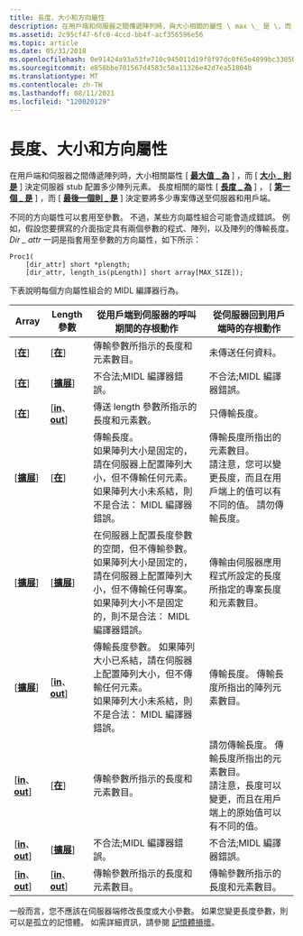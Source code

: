 ```yaml
---
title: 長度、大小和方向屬性
description: 在用戶端和伺服器之間傳遞陣列時，與大小相關的屬性 \ max \_ 是 \，而 \ 大小 \_ 是 \ 判斷伺服器 stub 配置多少陣列元素。
ms.assetid: 2c95cf47-6fc0-4ccd-bb4f-acf356596e56
ms.topic: article
ms.date: 05/31/2018
ms.openlocfilehash: 0e91424a93a53fe710c945011d19f8f97dc0f65e4899bc3305be5725d5a08e7e
ms.sourcegitcommit: e858bbe701567d4583c50a11326e42d7ea51804b
ms.translationtype: MT
ms.contentlocale: zh-TW
ms.lasthandoff: 08/11/2021
ms.locfileid: "120020129"
---
```

# <a name="length-size-and-directional-attributes"></a>長度、大小和方向屬性

在用戶端和伺服器之間傳遞陣列時，大小相關屬性 \[ [**最大值 \_ 為**](/windows/desktop/Midl/max-is) \] ，而 \[ [**大小 \_ 則是**](/windows/desktop/Midl/size-is) \] 決定伺服器 stub 配置多少陣列元素。 長度相關的屬性 \[ [**長度 \_ 為**](/windows/desktop/Midl/length-is) \] ， \[ [**第一個 \_ 是**](/windows/desktop/Midl/first-is) \] ，而 \[ [**最後一個則 \_ 是**](/windows/desktop/Midl/last-is) \] 決定要將多少專案傳送至伺服器和用戶端。

不同的方向屬性可以套用至參數。 不過，某些方向屬性組合可能會造成錯誤。 例如，假設您要撰寫的介面指定具有兩個參數的程式、陣列，以及陣列的傳輸長度。 *Dir \_ attr* 一詞是指套用至參數的方向屬性，如下所示：

``` syntax
Proc1(
    [dir_attr] short *plength;
    [dir_attr, length_is(pLength)] short array[MAX_SIZE]);
```

下表說明每個方向屬性組合的 MIDL 編譯器行為。



| Array                                          | Length 參數                               | 從用戶端到伺服器的呼叫期間的存根動作                                                                                                                                                                                                                          | 從伺服器回到用戶端時的存根動作                                                                                                                                                                         |
|------------------------------------------------|------------------------------------------------|-------------------------------------------------------------------------------------------------------------------------------------------------------------------------------------------------------------------------------------------------------------------------|----------------------------------------------------------------------------------------------------------------------------------------------------------------------------------------------------------------------|
| \[[**在**](/windows/desktop/Midl/in)\]                          | \[[**在**](/windows/desktop/Midl/in)\]                          | 傳輸參數所指示的長度和元素數目。                                                                                                                                                                                              | 未傳送任何資料。                                                                                                                                                                                                 |
| \[[**在**](/windows/desktop/Midl/in)\]                          | \[[**擴展**](/windows/desktop/Midl/out-idl)\]                    | 不合法;MIDL 編譯器錯誤。                                                                                                                                                                                                                                         | 不合法;MIDL 編譯器錯誤。                                                                                                                                                                                      |
| \[[**在**](/windows/desktop/Midl/in)\]                          | \[[**in**](/windows/desktop/Midl/in)、 [ **out**](/windows/desktop/Midl/out-idl)\] | 傳送 length 參數所指示的長度和元素數。                                                                                                                                                                                       | 只傳輸長度。                                                                                                                                                                                            |
| \[[**擴展**](/windows/desktop/Midl/out-idl)\]                    | \[[**在**](/windows/desktop/Midl/in)\]                          | 傳輸長度。<br/> 如果陣列大小是固定的，請在伺服器上配置陣列大小，但不傳輸任何元素。<br/> 如果陣列大小未系結，則不是合法： MIDL 編譯器錯誤。<br/>                                                              | 傳輸長度所指出的元素數目。<br/> 請注意，您可以變更長度，而且在用戶端上的值可以有不同的值。 請勿傳輸長度。<br/>          |
| \[[**擴展**](/windows/desktop/Midl/out-idl)\]                    | \[[**擴展**](/windows/desktop/Midl/out-idl)\]                    | 在伺服器上配置長度參數的空間，但不傳輸參數。 如果陣列大小是固定的，請在伺服器上配置陣列大小，但不傳輸任何專案。<br/> 如果陣列大小不是固定的，則不是合法： MIDL 編譯器錯誤。<br/> | 傳輸由伺服器應用程式所設定的長度所指定的專案長度和元素數目。                                                                                                             |
| \[[**擴展**](/windows/desktop/Midl/out-idl)\]                    | \[[**in**](/windows/desktop/Midl/in)、 [ **out**](/windows/desktop/Midl/out-idl)\] | 傳輸長度參數。 如果陣列大小已系結，請在伺服器上配置陣列大小，但不傳輸任何元素。<br/> 如果陣列大小未系結，則不是合法： MIDL 編譯器錯誤。<br/>                                                           | 傳輸長度。 傳輸長度所指出的陣列元素數目。<br/>                                                                                                                       |
| \[[**in**](/windows/desktop/Midl/in)、 [ **out**](/windows/desktop/Midl/out-idl)\] | \[[**在**](/windows/desktop/Midl/in)\]                          | 傳輸參數所指示的長度和元素數目。                                                                                                                                                                                              | 請勿傳輸長度。 傳輸長度所指出的元素數目。<br/> 請注意，長度可以變更，而且在用戶端上的原始值可以有不同的值。<br/> |
| \[[**in**](/windows/desktop/Midl/in)、 [ **out**](/windows/desktop/Midl/out-idl)\] | \[[**擴展**](/windows/desktop/Midl/out-idl)\]                    | 不合法;MIDL 編譯器錯誤。                                                                                                                                                                                                                                         | 不合法;MIDL 編譯器錯誤。                                                                                                                                                                                      |
| \[[**in**](/windows/desktop/Midl/in)、 [ **out**](/windows/desktop/Midl/out-idl)\] | \[[**in**](/windows/desktop/Midl/in)、 [ **out**](/windows/desktop/Midl/out-idl)\] | 傳輸參數所指示的長度和元素數目。                                                                                                                                                                                              | 傳輸參數所指示的長度和元素數目。                                                                                                                                           |



 

一般而言，您不應該在伺服器端修改長度或大小參數。 如果您變更長度參數，則可以是孤立的記憶體。 如需詳細資訊，請參閱 [記憶體損壞](memory-orphaning.md)。

 

